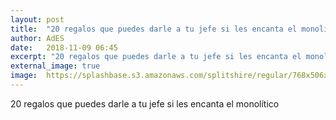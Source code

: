 ```yaml
---
layout: post
title:  "20 regalos que puedes darle a tu jefe si les encanta el monolítico"
author: AdES
date:   2018-11-09 06:45
excerpt: "20 regalos que puedes darle a tu jefe si les encanta el monolítico"
external_image: true
image:  https://splashbase.s3.amazonaws.com/splitshire/regular/768x506xSplitShire-8934-768x506.jpg.pagespeed.ic.1NR_9klTwk.jpg
---
```

20 regalos que puedes darle a tu jefe si les encanta el monolítico